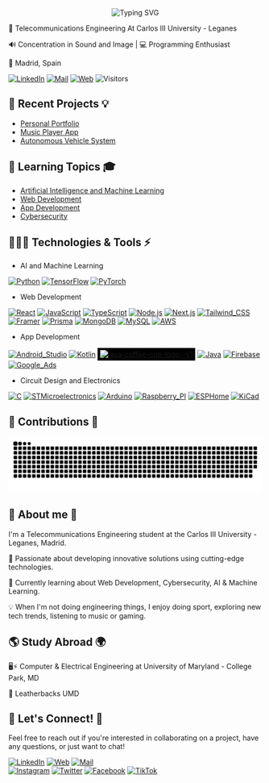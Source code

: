 <div style="display: flex;align-items: center;justify-content: center;">
  <img src="https://readme-typing-svg.herokuapp.com?font=Rubik+Glitch+Pop&size=36&duration=2000&pause=500&color=FFFFFF&vCenter=true&random=false&width=330&height=80&lines=Hi+there!;I'm+Javier+Ortiz!" alt="Typing SVG" />
</div>

📡 Telecommunications Engineering At Carlos III University - Leganes

🔊 Concentration in Sound and Image | 💻 Programming Enthusiast

📍 Madrid, Spain

[![LinkedIn](https://img.shields.io/badge/JAVIERORTIZMI-0077B5?style=for-the-badge&logo=linkedin&logoColor=white&labelColor=101010)](https://www.linkedin.com/in/javierortizmi)
[![Mail](https://img.shields.io/badge/JAVIERORTIZMI@GMAIL.COM-%23EA4335?style=for-the-badge&logo=gmail&logoColor=white&labelColor=black)](mailto:javierortizmi@gmail.com)
[![Web](https://img.shields.io/badge/Web-JavierOrtizMi.com-14a1f0?style=for-the-badge&logo=dev.to&logoColor=white&labelColor=101010)](https://javierortizmi.com)
![Visitors](https://api.visitorbadge.io/api/visitors?path=https%3A%2F%2Fgithub.com%2Fjavierortizmi&countColor=%23263759)

## 📂 Recent Projects 💡

- <a href="https://github.com/javierortizmi/PersonalPortfolio" target="_blank">Personal Portfolio</a>
- <a href="https://github.com/javierortizmi/MusicPlayerApp" target="_blank">Music Player App</a>
- <a href="https://github.com/javierortizmi/AutonomousVehicle" target="_blank">Autonomous Vehicle System</a>

## 🧠 Learning Topics 🎓

- <a href="https://github.com/javierortizmi/ArtificialIntelligence" target="_blank">Artificial Intelligence and Machine Learning</a>
- <a href="https://github.com/javierortizmi/WebDevelopment" target="_blank">Web Development</a>
- <a href="https://github.com/javierortizmi/AppDevelopment" target="_blank">App Development</a>
- <a href="https://github.com/javierortizmi/Cybersecurity" target="_blank">Cybersecurity</a>

## 👨🏻‍💻 Technologies & Tools ⚡

- AI and Machine Learning

[![Python](https://img.shields.io/badge/Python-yellow?style=for-the-badge&logo=python&logoColor=white&labelColor=101010)](https://www.python.org/)
[![TensorFlow](https://img.shields.io/badge/TENSORFLOW-%23FF6F00?style=for-the-badge&logo=tensorflow&logoColor=white&labelColor=black)](https://www.tensorflow.org/)
[![PyTorch](https://img.shields.io/badge/PyTorch-%23EE4C2C?style=for-the-badge&logo=pytorch&logoColor=white&labelColor=black)](https://pytorch.org/)

- Web Development

[![React](https://img.shields.io/badge/REACT-%2361DAFB?style=for-the-badge&logo=react&logoColor=white&labelColor=black)](https://react.dev/)
[![JavaScript](https://img.shields.io/badge/JavaScript-F7DF1E?style=for-the-badge&logo=javascript&logoColor=white&labelColor=101010)](https://www.javascript.com/)
[![TypeScript](https://img.shields.io/badge/TYPESCRIPT-%233178C6?style=for-the-badge&logo=typescript&logoColor=white&labelColor=black)](https://www.typescriptlang.org/)
[![Node.js](https://img.shields.io/badge/Node.JS-339933?style=for-the-badge&logo=node.js&logoColor=white&labelColor=101010)](https://nodejs.org/)
[![Next.js](https://img.shields.io/badge/next.js-%23000000?style=for-the-badge&logo=nextdotjs&logoColor=white&labelColor=black)](https://nextjs.org/)
[![Tailwind_CSS](https://img.shields.io/badge/TAILWIND%20CSS-%2306B6D4?style=for-the-badge&logo=tailwindcss&logoColor=white&labelColor=black)](https://tailwindcss.com/)
[![Framer](https://img.shields.io/badge/framer_motion-%230055FF?style=for-the-badge&logo=framer&logoColor=white&labelColor=black)](https://www.framer.com/)
[![Prisma](https://img.shields.io/badge/prisma-%232D3748?style=for-the-badge&logo=prisma&logoColor=white&labelColor=black)](https://www.prisma.io/)
[![MongoDB](https://img.shields.io/badge/MongoDB-47A248?style=for-the-badge&logo=mongodb&logoColor=white&labelColor=101010)](https://www.mongodb.com/)
[![MySQL](https://img.shields.io/badge/MySQL-4479A1?style=for-the-badge&logo=mysql&logoColor=white&labelColor=101010)](https://www.mysql.com/)
[![AWS](https://img.shields.io/badge/AWS-232F3E?style=for-the-badge&logo=amazon-aws&logoColor=white&labelColor=101010)](https://aws.amazon.com/)

- App Development

[![Android_Studio](https://img.shields.io/badge/Android_Studio-3DDC84?style=for-the-badge&logo=android-studio&logoColor=white&labelColor=101010)](https://developer.android.com/studio)
[![Kotlin](https://img.shields.io/badge/Kotlin-0095D5?style=for-the-badge&logo=kotlin&logoColor=white&labelColor=101010)](https://kotlinlang.org/)
<a href="https://www.java.com/"><img width="20" height="20" src="https://img.icons8.com/ios/50/FFFFFF/java-coffee-cup-logo--v1.png" alt="java-coffee-cup-logo--v1" style="background-color:black;padding:4px 5px;"/></a>
[![Java](https://img.shields.io/badge/Java-007396?style=for-the-badge&logo=java&logoColor=white&labelColor=101010)](https://www.java.com/)
[![Firebase](https://img.shields.io/badge/Firebase-%23FFCA28?style=for-the-badge&logo=firebase&logoColor=white&labelColor=black)](https://firebase.google.com/)
[![Google_Ads](https://img.shields.io/badge/Google_Ads-%234285F4?style=for-the-badge&logo=googleads&logoColor=white&labelColor=black)](https://ads.google.com/)

- Circuit Design and Electronics

[![C](https://img.shields.io/badge/programming_language-%23A8B9CC?style=for-the-badge&logo=c&logoColor=white&labelColor=black)](<https://en.wikipedia.org/wiki/C_(programming_language)>)
[![STMicroelectronics](https://img.shields.io/badge/STMicroelectronics-%2303234B?style=for-the-badge&logo=stmicroelectronics&logoColor=white&labelColor=black)](https://www.st.com/)
[![Arduino](https://img.shields.io/badge/Arduino-%2300878F?style=for-the-badge&logo=arduino&logoColor=white&labelColor=black)](https://www.arduino.cc/)
[![Raspberry_PI](https://img.shields.io/badge/Raspberry%20PI-%23A22846?style=for-the-badge&logo=raspberrypi&logoColor=white&labelColor=black)](https://www.raspberrypi.org/)
[![ESPHome](https://img.shields.io/badge/ESPHome-%23E7352C?style=for-the-badge&logo=esphome&logoColor=white&labelColor=black)](https://esphome.io/)
[![KiCad](https://img.shields.io/badge/KiCad-%23314CB0?style=for-the-badge&logo=kicad&logoColor=white&labelColor=black)](https://www.kicad.org/)

## 🐍 Contributions 🐍

<img alt="snake eating my contributions" src="https://raw.githubusercontent.com/javierortizmi/javierortizmi/output/github-contribution-grid-snake.svg" />

## 👾 About me 🏀

I'm a Telecommunications Engineering student at the Carlos III University - Leganes, Madrid.

🌟 Passionate about developing innovative solutions using cutting-edge technologies.

🌱 Currently learning about Web Development, Cybersecurity, AI & Machine Learning.

💡 When I'm not doing engineering things, I enjoy doing sport, exploring new tech trends, listening to music or gaming.

## 🌎 Study Abroad 🌍

🖥️⚡ Computer & Electrical Engineering at University of Maryland - College Park, MD

🤖 Leatherbacks UMD

## 📲 Let's Connect! 📶

Feel free to reach out if you're interested in collaborating on a project, have any questions, or just want to chat!

[![LinkedIn](https://img.shields.io/badge/LinkedIn-Javier_Ortiz_Millan-0077B5?style=for-the-badge&logo=linkedin&logoColor=white&labelColor=101010)](https://www.linkedin.com/in/javierortizmi)
[![Web](https://img.shields.io/badge/Web-JavierOrtizMi.com-14a1f0?style=for-the-badge&logo=dev.to&logoColor=white&labelColor=101010)](https://javierortizmi.com)
[![Mail](https://img.shields.io/badge/JAVIERORTIZMI@GMAIL.COM-%23EA4335?style=for-the-badge&logo=gmail&logoColor=white&labelColor=black)](mailto:javierortizmi@gmail.com)
<br>
[![Instagram](https://img.shields.io/badge/Instagram-@javierortizmi-E4405F?style=for-the-badge&logo=instagram&logoColor=white&labelColor=101010)](https://instagram.com/javierortizmi)
[![Twitter](https://img.shields.io/badge/Twitter-@javierortizmi-1DA1F2?style=for-the-badge&logo=twitter&logoColor=white&labelColor=101010)](https://twitter.com/javierortizmi)
[![Facebook](https://img.shields.io/badge/Facebook-@javierortizmi-1877F2?style=for-the-badge&logo=facebook&logoColor=white&labelColor=101010)](https://facebook.com/javierortizmi)
[![TikTok](https://img.shields.io/badge/TikTok-@javierortizmi-69C9D0?style=for-the-badge&logo=tiktok&logoColor=white&labelColor=101010)](https://tiktok.com/@javierortizmi)
